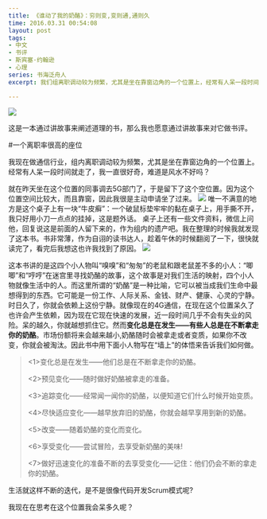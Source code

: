 ```yaml
---
title: 《谁动了我的奶酪》：穷则变,变则通,通则久
time: 2016.03.31 00:54:08
layout: post
tags:
- 中文
- 书评
- 斯宾塞·约翰逊 
- 心理
series: 书海泛舟人
excerpt: 我们组离职调动较为频繁，尤其是坐在靠窗边角的一个位置上，经常有人呆一段时间就走了。我一直很好奇。直到有一天，我坐到这个位置上发现了这本书。

---
```


<a href="https://book.douban.com/subject/2225735/" target="_blank"><img class="book-img" src="{{ site.loadingImg }}" data-src="https://img3.doubanio.com/lpic/s6495406.jpg" /></a>

这是一本通过讲故事来阐述道理的书，那么我也愿意通过讲故事来对它做书评。

#一个离职率很高的座位

我现在做通信行业，组内离职调动较为频繁，尤其是坐在靠窗边角的一个位置上。经常有人呆一段时间就走了，我一直很好奇，难道是风水不好吗？

就在昨天坐在这个位置的同事调去5G部门了，于是留下了这个空位置。因为这个位置空间比较大，而且靠窗，因此我很是主动申请坐了过来。
<img src="{{ site.loadingImg }}" data-src="http://blog.zhangweixiang.com/img/post/2016-03-30-review-Who_Moved_My_Cheese/p121501.jpg" />
唯一不满意的地方是这个桌子上有一块“牛皮癣”：一个破鼠标垫牢牢的黏在桌子上，用手撕不开，我只好用小刀一点点的挂掉，这是题外话。
桌子上还有一些文件资料，微信上问他，回复说这是前面的人留下来的，作为组内的遗产吧。我在整理的时候我就发现了这本书。书非常薄，作为自诩的读书达人，趁着午休的时候翻阅了一下，很快就读完了，看完后我想这也许我找到了原因。
<img src="{{ site.loadingImg }}" data-src="http://blog.zhangweixiang.com/img/post/2016-03-30-review-Who_Moved_My_Cheese/p121502.jpg" />

这本书讲的是这四个小人物叫“嗅嗅”和“匆匆”的老鼠和跟老鼠差不多的小人：“唧唧”和“哼哼”在迷宫里寻找奶酪的故事，这个故事是对我们生活的映射，四个小人物就像生活中的人。而这里所谓的“奶酪”是一种比喻，它可以被当成我们生命中最想得到的东西。它可能是一份工作、人际关系、金钱、财产、健康、心灵的宁静。时日久了，你就会依赖上这份宁静。就像现在的4G通信，在现在这个位置呆久了也许会产生依赖，因为现在它现在快速的发展，近一段时间几乎不会有失业的风险。呆的越久，你就越想抓住它。然而<strong>变化总是在发生——有些人总是在不断拿走你的奶酪</strong>。市场份额将来会越来越小,奶酪随时会被拿走或者变质，如果你不改变，你就会被淘汰。因此书中用下面小人物写在“墙上”的体悟来告诉我们如何做。

> <1>变化总是在发生——他们总是在不断拿走你的奶酪。
> 
> <2>预见变化——随时做好奶酪被拿走的准备。
> 
> <3>追踪变化——经常闻一闻你的奶酪，以便知道它们什么时候开始变质。
> 
> <4>尽快适应变化——越早放弃旧的奶酪，你就会越早享用到新的奶酪。
> 
> <5>改变——随着奶酪的变化而变化。
> 
> <6>享受变化——尝试冒险，去享受新奶酪的美味!
> 
> <7>做好迅速变化的准备不断的去享受变化——记住：他们仍会不断的拿走你的奶酪。
> 

生活就这样不断的迭代，是不是很像代码开发Scrum模式呢?

我现在在思考在这个位置我会呆多久呢？


